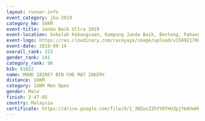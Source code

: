 ```yaml
---
layout: runner-info 
event_category: jbu-2019 
category_km: 16KM 
event-title: Janda Baik Ultra 2019  
event-location: Sekolah Kebangsaan, Kampung Janda Baik, Bentong, Pahang, Malaysia 
event-logo: https://res.cloudinary.com/raceyaya/image/upload/v1569217009/logo/janda-baik_vch1pc.jpg 
event-date: 2019-09-14 
overall_rank: 223
gender_rank: 141
category_rank: 90
bib: 61022
name: MOHD ZAIREY BIN CHE MAT ZAKERY
distance: 16KM
category: 16KM Men Open
gender: Male
finish: 3-47-05
country: Malaysia
certificate: https://drive.google.com/file/d/1_3NZusZ2hYY07HU3pjYbAVwHF4zI_XdB/view?usp=sharing
---
```

